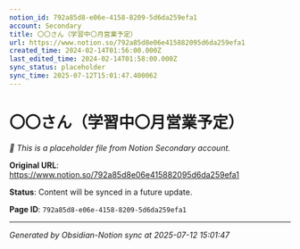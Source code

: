 ```yaml
---
notion_id: 792a85d8-e06e-4158-8209-5d6da259efa1
account: Secondary
title: 〇〇さん（学習中〇月営業予定）
url: https://www.notion.so/792a85d8e06e415882095d6da259efa1
created_time: 2024-02-14T01:56:00.000Z
last_edited_time: 2024-02-14T01:58:00.000Z
sync_status: placeholder
sync_time: 2025-07-12T15:01:47.400062
---
```


# 〇〇さん（学習中〇月営業予定）

*🔄 This is a placeholder file from Notion Secondary account.*

**Original URL**: https://www.notion.so/792a85d8e06e415882095d6da259efa1

**Status**: Content will be synced in a future update.

**Page ID**: `792a85d8-e06e-4158-8209-5d6da259efa1`

---

*Generated by Obsidian-Notion sync at 2025-07-12 15:01:47*
